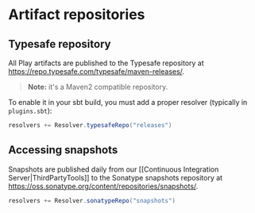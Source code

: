 <!--- Copyright (C) 2009-2017 Lightbend Inc. <https://www.lightbend.com> -->
# Artifact repositories

## Typesafe repository

All Play artifacts are published to the Typesafe repository at <https://repo.typesafe.com/typesafe/maven-releases/>.

> **Note:** it's a Maven2 compatible repository.

To enable it in your sbt build, you must add a proper resolver (typically in `plugins.sbt`):

```scala
resolvers += Resolver.typesafeRepo("releases")
```

## Accessing snapshots

Snapshots are published daily from our [[Continuous Integration Server|ThirdPartyTools]] to the Sonatype snapshots repository at <https://oss.sonatype.org/content/repositories/snapshots/>.

```scala
resolvers += Resolver.sonatypeRepo("snapshots")
```

